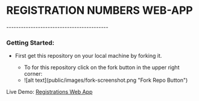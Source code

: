 <h1>REGISTRATION NUMBERS WEB-APP</h1>
------------------------------------------
<h3>Getting Started:</h3>
<ul>
	<li>First get this repository on your local machine by forking it.</li>
		<ul>
			<li>To for this repository click on the fork button in the upper right corner:</li>
			<li>![alt text](public/images/fork-screenshot.png "Fork Repo Button")</li>
		</ul>
</ul>

Live Demo: <a href="http://registrations-numbers-webapp.herokuapp.com/">Registrations Web App</a>
